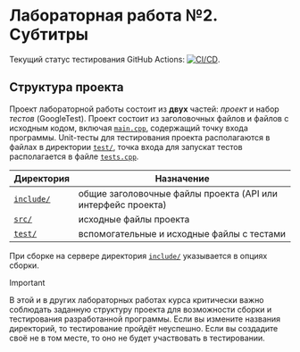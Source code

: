 # Лабораторная работа №2. Субтитры

Текущий статус тестирования GitHub Actions: [![CI/CD](../../actions/workflows/classroom.yml/badge.svg?branch=main&event=workflow_dispatch)](../../actions/workflows/classroom.yml).

## Структура проекта

Проект лабораторной работы состоит из **двух** частей: *проект* и набор *тестов* (GoogleTest). Проект состоит из заголовочных файлов и файлов с исходным кодом, включая [`main.cpp`](src/main.cpp), содержащий точку входа программы. Unit-тесты для тестирования проекта располагаются в файлах в директории [`test/`](test/), точка входа для запускат тестов располагается в файле [`tests.cpp`](test/tests.cpp).

| Директория             | Назначение                                                   |
| ---------------------- | ------------------------------------------------------------ |
| [`include/`](include/) | общие заголовочные файлы проекта (API или интерфейс проекта) |
| [`src/`](src/)         | исходные файлы проекта                                       |
| [`test/`](test/)       | вспомогательные и исходные файлы с тестами                   |

При сборке на сервере директория [`include/`](include/) указывается в опциях сборки.

> [!IMPORTANT]
> В этой и в других лабораторных работах курса критически важно соблюдать заданную структуру проекта для возможности сборки и тестирования разработанной программы. Если вы измените названия директорий, то тестирование пройдёт неуспешно. Если вы создадите своё не в том месте, то оно не будет участвовать в тестировании.
